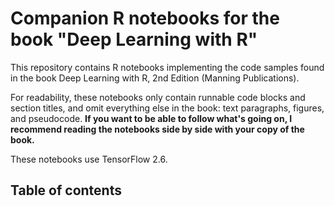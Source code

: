 # Companion R notebooks for the book "Deep Learning with R"

This repository contains R notebooks implementing the code samples found in the book Deep Learning with R, 2nd Edition (Manning Publications).

For readability, these notebooks only contain runnable code blocks and section titles, and omit everything else in the book: text paragraphs, figures, and pseudocode. 
**If you want to be able to follow what's going on, I recommend reading the notebooks side by side with your copy of the book.**

These notebooks use TensorFlow 2.6.

## Table of contents
